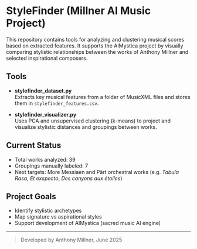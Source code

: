 # StyleFinder (Millner AI Music Project)

This repository contains tools for analyzing and clustering musical scores based on extracted features. It supports the AIMystica project by visually comparing stylistic relationships between the works of Anthony Millner and selected inspirational composers.

## Tools

- **stylefinder_dataset.py**  
  Extracts key musical features from a folder of MusicXML files and stores them in `stylefinder_features.csv`.

- **stylefinder_visualizer.py**  
  Uses PCA and unsupervised clustering (k-means) to project and visualize stylistic distances and groupings between works.

## Current Status
- Total works analyzed: 39
- Groupings manually labeled: 7
- Next targets: More Messiaen and Pärt orchestral works (e.g. *Tabula Rasa*, *Et exspecto*, *Des canyons aux étoiles*)

## Project Goals
- Identify stylistic archetypes
- Map signature vs aspirational styles
- Support development of AIMystica (sacred music AI engine)

---

> Developed by Anthony Millner, June 2025
